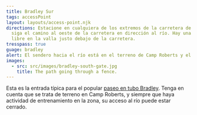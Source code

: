 ```yaml
---
title: Bradley Sur
tags: accessPoint
layout: layouts/access-point.njk
directions: Estacione en cualquiera de los extremos de la carretera de Bradley y
  siga el camino al oeste de la carretera en dirección al río. Hay una abertura
  libre en la valla justo debajo de la carretera.
tresspass: true
guage: bradley
alert: El sendero hacia el río está en el terreno de Camp Roberts y el acceso puede estar cerrado durante el entrenamiento.
images:
  - src: src/images/bradley-south-gate.jpg
    title: The path going through a fence.
---
```


Esta es la entrada típica para el popular [paseo en tubo Bradley](/trips/bradley). Tenga en cuenta que se trata de terreno en Camp Roberts, y siempre que haya actividad de entrenamiento en la zona, su acceso al río puede estar cerrado.
